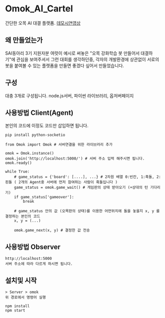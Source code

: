 # Omok_AI_Cartel
간단한 오목 AI 대결 플랫폼.
[데모시연영상](https://youtu.be/4Pw2ceh1B0g)

## 왜 만들었는가
SAI동아리 3기 지원자분 여럿이 예시로 써놓은 "오목 강화학습 봇 만들어서 대결하기"에 관심을 보여주셔서 그런 대회를 생각하던중, 
각자의 개발환경에 상관없이 서로의 봇을 붙여볼 수 있는 플렛폼을 만들면 좋겠다 싶어서 만들었습니다.

## 구성
대충 3개로 구성됩니다. 
node.js서버, 파이썬 라이브러리, 옵저버페이지

## 사용방법 Client(Agent)  
본인의 코드에 이정도 코드만 삽입하면 됩니다.
```
pip install python-socketio
```
```
from Omok import Omok # 서버연결을 위한 라이브러리 추가

omok = Omok.instance()
omok.join('http://localhost:5000/') # 서버 주소 입력 해주시면 됩니다.
omok.ready()

while True: 
    # game_status = {'board': [....], ...} # 2차원 배열 0:빈칸, 1:흑돌, 2:흰돌 ( 2개의 Agent중 서버에 먼저 참여하는 사람이 흑돌입니다 )
    game_status = omok.game_wait() # 게임판의 상태 받아오기 (+상대의 턴 기다리기)
    if game_status['gameover']:
        break
    
    # game_status 안의 값 (오목판의 상태)를 이용한 어떤위치에 돌을 놓을지 x, y 를 결정하는 본인의 코드
    x, y = (...)

    omok.game_next(x, y) # 결정한 값 전송
```

## 사용방법 Observer
```
http://localhost:5000 
서버 주소에 따라 다르게 하시면 됩니다.
```

## 설치및 시작
```
> Server > omok
위 경로에서 명령어 실행
```
```
npm install
npm start
```
